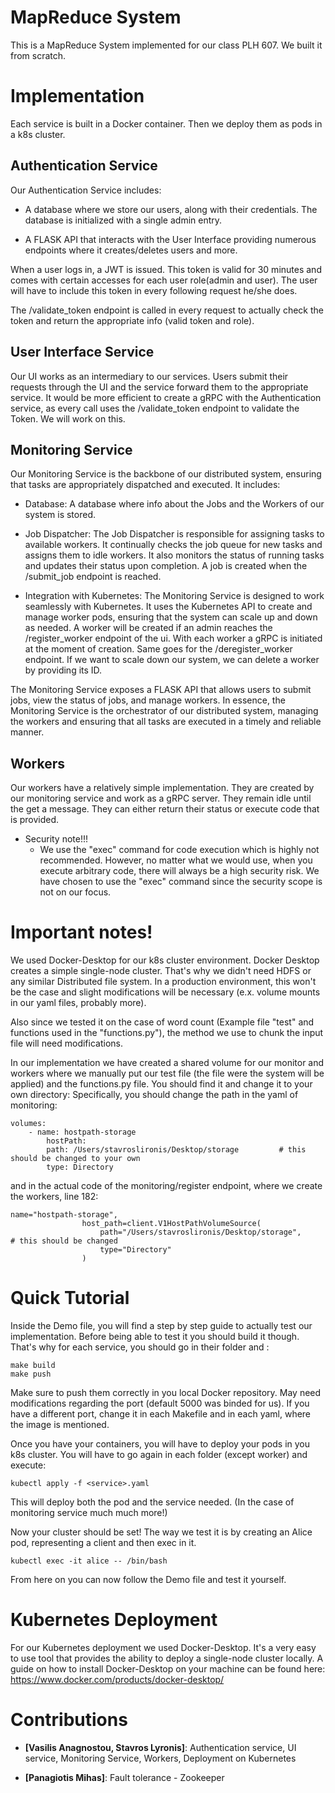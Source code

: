 # MapReduce System

This is a MapReduce System implemented for our class PLH 607.
We built it from scratch.


# Implementation
Each service is built in a Docker container.
Then we deploy them as pods in a k8s cluster.

## Authentication Service

Our Authentication Service includes:

* A database where we store our users, along with their credentials. 
    The database is initialized with a single admin entry.

* A FLASK API that interacts with the User Interface providing numerous endpoints where it creates/deletes users and more.

When a user logs in, a JWT is issued. This token is valid for 30 minutes and comes with certain accesses for each user role(admin and user). The user will have to include this token in every following request he/she does.

The /validate_token endpoint is called in every request to actually check the token and return the appropriate info (valid token and role).

## User Interface Service

Our UI works as an intermediary to our services. Users submit their requests through the UI and the service forward them to the appropriate service. It would be more efficient to create a gRPC with the Authentication service, as every call uses the /validate_token endpoint to validate the Token. We will work on this.

## Monitoring Service

Our Monitoring Service is the backbone of our distributed system, ensuring that tasks are appropriately dispatched and executed. It includes:

* Database: A database where info about the Jobs and the Workers of our system is stored.

* Job Dispatcher: The Job Dispatcher is responsible for assigning tasks to available workers. It continually checks the job queue for new tasks and assigns them to idle workers. It also monitors the status of running tasks and updates their status upon completion. A job is created when the /submit_job endpoint is reached.

* Integration with Kubernetes: The Monitoring Service is designed to work seamlessly with Kubernetes. It uses the Kubernetes API to create and manage worker pods, ensuring that the system can scale up and down as needed. A worker will be created if an admin reaches the /register_worker endpoint of the ui. With each worker a gRPC is initiated at the moment of creation. Same goes for the /deregister_worker endpoint. If we want to scale down our system, we can delete a worker by providing its ID.

The Monitoring Service exposes a FLASK API that allows users to submit jobs, view the status of jobs, and manage workers.
In essence, the Monitoring Service is the orchestrator of our distributed system, managing the workers and ensuring that all tasks are executed in a timely and reliable manner.

## Workers

Our workers have a relatively simple implementation. They are created by our monitoring service and work as a gRPC server. They remain idle until the get a message.
They can either return their status or execute code that is provided.
    
- Security note!!!
    * We use the "exec" command for code execution which is highly not recommended. However, no matter what we would use, when you execute arbitrary code, there will always be a high security risk. We have chosen to use the "exec" command since the security scope is not on our focus.


# Important notes!
We used Docker-Desktop for our k8s cluster environment.
Docker Desktop creates a simple single-node cluster.
That's why we didn't need HDFS or any similar Distributed file system.
In a production environment, this won't be the case and slight modifications will be necessary (e.x. volume mounts in our yaml files, probably more).

Also since we tested it on the case of word count (Example file "test" and functions used in the "functions.py"), the method we use to chunk the input file will need modifications.

In our implementation we have created a shared volume for our monitor and workers where we manually put our test file (the file were the system will be applied) and the functions.py file.
You should find it and change it to your own directory:
Specifically, you should change the path in the yaml of monitoring:

    volumes:
        - name: hostpath-storage
            hostPath:
            path: /Users/stavroslironis/Desktop/storage         # this should be changed to your own
            type: Directory

and in the actual code of the monitoring/register endpoint, where we create the workers, line 182:

    name="hostpath-storage",
                    host_path=client.V1HostPathVolumeSource(
                        path="/Users/stavroslironis/Desktop/storage",           # this should be changed
                        type="Directory"
                    )


# Quick Tutorial

Inside the Demo file, you will find a step by step guide to actually test our implementation.
Before being able to test it you should build it though.
That's why for each service, you should go in their folder and :

    make build
    make push

Make sure to push them correctly in you local Docker repository. May need modifications regarding the port (default 5000 was binded for us). If you have a different port, change it in each Makefile and in each yaml, where the image is mentioned.

Once you have your containers, you will have to deploy your pods in you k8s cluster.
You will have to go again in each folder (except worker) and execute:

    kubectl apply -f <service>.yaml

This will deploy both the pod and the service needed. (In the case of monitoring service much much more!)

Now your cluster should be set!
The way we test it is by creating an Alice pod, representing a client and then exec in it.

    kubectl exec -it alice -- /bin/bash

From here on you can now follow the Demo file and test it yourself.


# Kubernetes Deployment

For our Kubernetes deployment we used Docker-Desktop. It's a very easy to use tool that provides the ability to deploy a single-node cluster locally.
A guide on how to install Docker-Desktop on your machine can be found here: https://www.docker.com/products/docker-desktop/


# Contributions

- **[Vasilis Anagnostou, Stavros Lyronis]**:  Authentication service, UI service, Monitoring Service, Workers, Deployment on Kubernetes

- **[Panagiotis Mihas]**: Fault tolerance - Zookeeper

